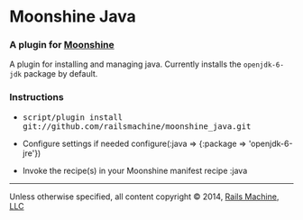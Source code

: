 # Moonshine Java

### A plugin for [Moonshine](http://github.com/railsmachine/moonshine)

A plugin for installing and managing java. Currently installs the `openjdk-6-jdk` package by default.

### Instructions

* <tt>script/plugin install git://github.com/railsmachine/moonshine_java.git</tt>
* Configure settings if needed
    configure(:java => {:package => 'openjdk-6-jre'})

* Invoke the recipe(s) in your Moonshine manifest
    recipe :java
    
***
Unless otherwise specified, all content copyright &copy; 2014, [Rails Machine, LLC](http://railsmachine.com)
